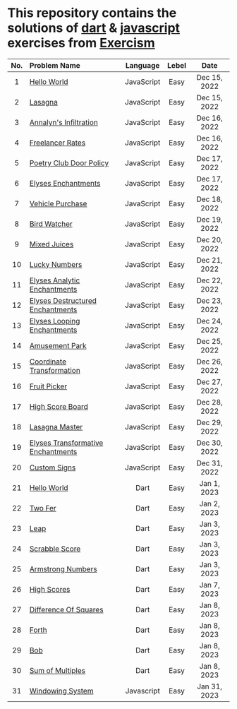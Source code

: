 # This repository contains the solutions of [dart](https://www.exercism.io/tracks/dart) & [javascript](https://exercism.org/tracks/javascript/exercises) exercises from [Exercism](https://www.exercism.io/)


| No.| Problem Name | Language | Lebel | Date |
|:---:|:---|:---:|:---:|:---:|
| 1 | [Hello World](javascript/hello-world/hello-world.js) | JavaScript | Easy | Dec 15, 2022 | 
| 2 |  [Lasagna](javascript/lasagna/lasagna.js) | JavaScript | Easy | Dec 15, 2022 |
| 3 | [Annalyn's Infiltration](javascript/annalyns-infiltration/annalyns-infiltration.js) | JavaScript | Easy | Dec 16, 2022 |
| 4 | [Freelancer Rates](javascript/freelancer-rates/freelancer-rates.js) | JavaScript | Easy | Dec 16, 2022 |
| 5 | [Poetry Club Door Policy](javascript/poetry-club-door-policy/poetry-club-door-policy.js) | JavaScript | Easy | Dec 17, 2022 |
| 6 | [Elyses Enchantments](javascript/elyses-enchantments/elyses-enchantments.js) | JavaScript | Easy | Dec 17, 2022 |
| 7 | [Vehicle Purchase](javascript/vehicle-purchase/vehicle-purchase.js) | JavaScript | Easy | Dec 18, 2022 |
| 8 | [Bird Watcher](javascript/bird-watcher/bird-watcher.js) | JavaScript | Easy | Dec 19, 2022 |
| 9 | [Mixed Juices](javascript/mixed-juices/mixed-juices.js) | JavaScript | Easy | Dec 20, 2022 |
| 10 | [Lucky Numbers](javascript/lucky-numbers/lucky-numbers.js) | JavaScript | Easy | Dec 21, 2022 |
| 11 | [Elyses Analytic Enchantments](javascript/elyses-analytic-enchantments/elyses-analytic-enchantments.js) | JavaScript | Easy | Dec 22, 2022 |
| 12 | [Elyses Destructured Enchantments](javascript/elyses-destructured-enchantments/elyses-destructured-enchantments.js) | JavaScript | Easy | Dec 23, 2022 |
| 13 | [Elyses Looping Enchantments](javascript/elyses-looping-enchantments/elyses-looping-enchantments.js) | JavaScript | Easy | Dec 24, 2022 |
| 14 | [Amusement Park](javascript/amusement-park/amusement-park.js) | JavaScript | Easy | Dec 25, 2022 |
| 15 | [Coordinate Transformation](javascript/coordinate-transformation/coordinate-transformation.js) | JavaScript | Easy | Dec 26, 2022 |
| 16 | [Fruit Picker](javascript/fruit-picker/fruit-picker.js) | JavaScript | Easy | Dec 27, 2022 |
| 17 | [High Score Board](javascript/high-score-board/high-score-board.js) | JavaScript | Easy | Dec 28, 2022 |
| 18 | [Lasagna Master](javascript/lasagna-master/lasagna-master.js) | JavaScript | Easy | Dec 29, 2022 |
| 19 | [Elyses Transformative Enchantments](javascript/elyses-transformative-enchantments/elyses-transformative-enchantments.js) | JavaScript | Easy | Dec 30, 2022 |
| 20 | [Custom Signs](javascript/custom-signs/custom-signs.js) | JavaScript | Easy | Dec 31, 2022 |
| 21 | [Hello World](dart/hello-world/hello_world.dart) | Dart | Easy | Jan 1, 2023 |
| 22 | [Two Fer](dart/two-fer/two_fer.dart) | Dart | Easy | Jan 2, 2023 |
| 23 | [Leap](dart/leap/leap.dart) | Dart | Easy | Jan 3, 2023 |
| 24 | [Scrabble Score](dart/scrabble-score/scrabble_score.dart) | Dart | Easy | Jan 3, 2023 |
| 25 | [Armstrong Numbers](dart/armstrong-numbers/armstrong_numbers.dart) | Dart | Easy | Jan 3, 2023 |
| 26 | [High Scores](dart/high-scores/high_scores.dart) | Dart | Easy | Jan 7, 2023 |
| 27 | [Difference Of Squares](dart/difference-of-squares/difference_of_squares.dart) | Dart | Easy | Jan 8, 2023 |
| 28 | [Forth](dart/forth/forth.dart) | Dart | Easy | Jan 8, 2023 |
| 29 | [Bob](dart/bob/bob.dart) | Dart | Easy | Jan 8, 2023 |
| 30 | [Sum of Multiples](dart/sum-of-multiples/sum_of_multiples.dart) | Dart | Easy | Jan 8, 2023 |
| 31 | [Windowing System](dart/windowing-system/windowing_system.dart) | Javascript | Easy | Jan 31, 2023 |
